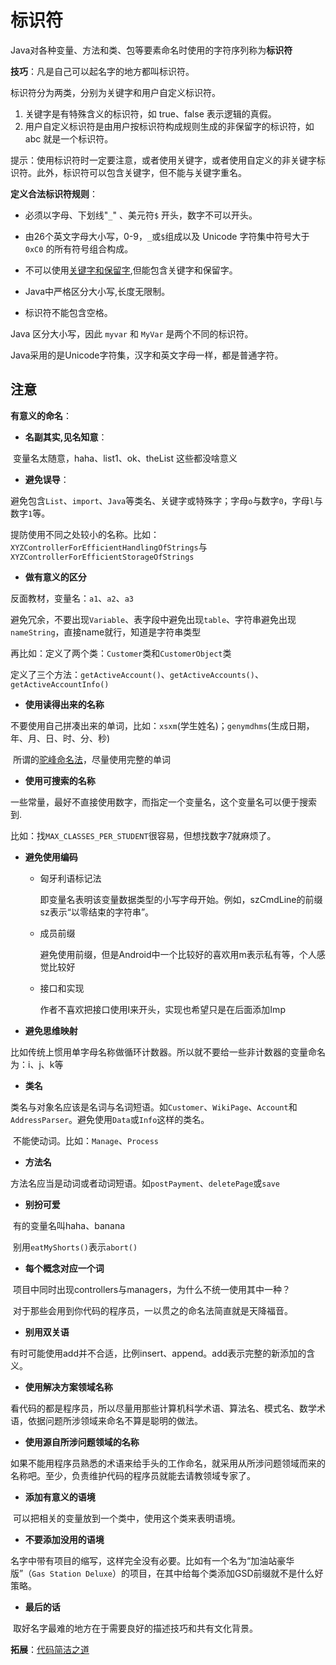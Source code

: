 # 标识符

​	Java对各种变量、方法和类、包等要素命名时使用的字符序列称为**标识符**

**技巧**：凡是自己可以起名字的地方都叫标识符。

标识符分为两类，分别为关键字和用户自定义标识符。

1. 关键字是有特殊含义的标识符，如 true、false 表示逻辑的真假。
2. 用户自定义标识符是由用户按标识符构成规则生成的非保留字的标识符，如 abc 就是一个标识符。


提示：使用标识符时一定要注意，或者使用关键字，或者使用自定义的非关键字标识符。此外，标识符可以包含关键字，但不能与关键字重名。

**定义合法标识符规则**：

- 必须以字母、下划线"`_`" 、美元符`$` 开头，数字不可以开头。

- 由26个英文字母大小写，0-9，`_`或`$`组成以及 Unicode 字符集中符号大于 `0xC0` 的所有符号组合构成。

- 不可以使用[关键字和保留字](keyword.md),但能包含关键字和保留字。

- Java中严格区分大小写,长度无限制。

- 标识符不能包含空格。


Java 区分大小写，因此 `myvar` 和 `MyVar` 是两个不同的标识符。

Java采用的是Unicode字符集，汉字和英文字母一样，都是普通字符。

## 注意

**有意义的命名**：

- **名副其实,见名知意**：

​		变量名太随意，haha、list1、ok、theList 这些都没啥意义

- **避免误导**：

​		避免包含`List`、`import`、`Java`等类名、关键字或特殊字；字母`o`与数字`0`，字母`l`与数字`1`等。

​		提防使用不同之处较小的名称。比如：`XYZControllerForEfficientHandlingOfStrings`与`XYZControllerForEfficientStorageOfStrings`

- **做有意义的区分**

​		反面教材，变量名：`a1`、`a2`、`a3`

​		避免冗余，不要出现`Variable`、表字段中避免出现`table`、字符串避免出现`nameString`，直接name就行，知道是字符串类型

​		再比如：定义了两个类：`Customer`类和`CustomerObject`类

​		定义了三个方法：`getActiveAccount()`、`getActiveAccounts()`、`getActiveAccountInfo()`

- **使用读得出来的名称**

​     不要使用自己拼凑出来的单词，比如：`xsxm`(学生姓名)；`genymdhms`(生成日期，年、月、日、时、分、秒)

​     所谓的[驼峰命名法](hump_nomenclature.md)，尽量使用完整的单词

- **使用可搜索的名称**

​     一些常量，最好不直接使用数字，而指定一个变量名，这个变量名可以便于搜索到.

​     比如：找`MAX_CLASSES_PER_STUDENT`很容易，但想找数字7就麻烦了。

- **避免使用编码**

  - 匈牙利语标记法           

    即变量名表明该变量数据类型的小写字母开始。例如，szCmdLine的前缀sz表示“以零结束的字符串”。

  - 成员前缀 

    避免使用前缀，但是Android中一个比较好的喜欢用m表示私有等，个人感觉比较好

  - 接口和实现 

    作者不喜欢把接口使用I来开头，实现也希望只是在后面添加Imp

- **避免思维映射**

​		比如传统上惯用单字母名称做循环计数器。所以就不要给一些非计数器的变量命名为：i、j、k等

- **类名**

​		类名与对象名应该是名词与名词短语。如`Customer`、`WikiPage`、`Account`和`AddressParser`。避免使用`Data`或`Info`这样的类名。

​		不能使动词。比如：`Manage`、`Process`

- **方法名**

​		方法名应当是动词或者动词短语。如`postPayment`、`deletePage`或`save`

- **别扮可爱**

​		有的变量名叫haha、banana

​		别用`eatMyShorts()`表示`abort()`

- **每个概念对应一个词**

​		项目中同时出现controllers与managers，为什么不统一使用其中一种？

​		对于那些会用到你代码的程序员，一以贯之的命名法简直就是天降福音。

- **别用双关语**

​		有时可能使用add并不合适，比例insert、append。add表示完整的新添加的含义。     

- **使用解决方案领域名称**

​		看代码的都是程序员，所以尽量用那些计算机科学术语、算法名、模式名、数学术语，依据问题所涉领域来命名不算是聪明的做法。

- **使用源自所涉问题领域的名称**

​		如果不能用程序员熟悉的术语来给手头的工作命名，就采用从所涉问题领域而来的名称吧。至少，负责维护代码的程序员就能去请教领域专家了。

- **添加有意义的语境**

​		可以把相关的变量放到一个类中，使用这个类来表明语境。

- **不要添加没用的语境**

​		名字中带有项目的缩写，这样完全没有必要。比如有一个名为“加油站豪华版”（`Gas Station Deluxe`）的项目，在其中给每个类添加GSD前缀就不是什么好策略。

- **最后的话**

​		取好名字最难的地方在于需要良好的描述技巧和共有文化背景。

**拓展**：[代码简洁之道](https://note.youdao.com/s/POC2pKeI)